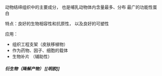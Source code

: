 
动物结缔组织中的主要成分， 也是哺乳动物体内含量最多、分布 最广的功能性蛋白

特点：良好的生物相容性和抗原性， 以及良好的可塑性

应用：
- 组织工程支架（皮肤移植物） 
- 作为药物、因子、细胞的载体 
- 生物补片 （辅助性）

##### 衍生物（降解产物） [[明胶]]